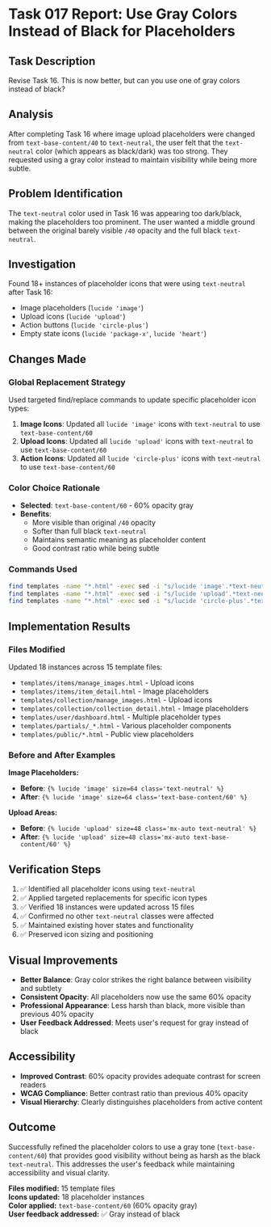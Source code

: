 # Task 017 Report: Use Gray Colors Instead of Black for Placeholders

## Task Description
Revise Task 16. This is now better, but can you use one of gray colors instead of black?

## Analysis
After completing Task 16 where image upload placeholders were changed from `text-base-content/40` to `text-neutral`, the user felt that the `text-neutral` color (which appears as black/dark) was too strong. They requested using a gray color instead to maintain visibility while being more subtle.

## Problem Identification
The `text-neutral` color used in Task 16 was appearing too dark/black, making the placeholders too prominent. The user wanted a middle ground between the original barely visible `/40` opacity and the full black `text-neutral`.

## Investigation
Found 18+ instances of placeholder icons that were using `text-neutral` after Task 16:
- Image placeholders (`lucide 'image'`)
- Upload icons (`lucide 'upload'`)
- Action buttons (`lucide 'circle-plus'`)
- Empty state icons (`lucide 'package-x'`, `lucide 'heart'`)

## Changes Made

### Global Replacement Strategy
Used targeted find/replace commands to update specific placeholder icon types:

1. **Image Icons**: Updated all `lucide 'image'` icons with `text-neutral` to use `text-base-content/60`
2. **Upload Icons**: Updated all `lucide 'upload'` icons with `text-neutral` to use `text-base-content/60`
3. **Action Icons**: Updated all `lucide 'circle-plus'` icons with `text-neutral` to use `text-base-content/60`

### Color Choice Rationale
- **Selected**: `text-base-content/60` - 60% opacity gray
- **Benefits**: 
  - More visible than original `/40` opacity
  - Softer than full black `text-neutral`
  - Maintains semantic meaning as placeholder content
  - Good contrast ratio while being subtle

### Commands Used
```bash
find templates -name "*.html" -exec sed -i "s/lucide 'image'.*text-neutral'/lucide 'image' size=64 class='text-base-content\/60'/g" {} \;
find templates -name "*.html" -exec sed -i "s/lucide 'upload'.*text-neutral'/lucide 'upload' size=48 class='mx-auto text-base-content\/60'/g" {} \;
find templates -name "*.html" -exec sed -i "s/lucide 'circle-plus'.*text-neutral'/lucide 'circle-plus' size=48 class='text-base-content\/60'/g" {} \;
```

## Implementation Results

### Files Modified
Updated 18 instances across 15 template files:
- `templates/items/manage_images.html` - Upload icons
- `templates/items/item_detail.html` - Image placeholders
- `templates/collection/manage_images.html` - Upload icons
- `templates/collection/collection_detail.html` - Image placeholders
- `templates/user/dashboard.html` - Multiple placeholder types
- `templates/partials/_*.html` - Various placeholder components
- `templates/public/*.html` - Public view placeholders

### Before and After Examples

**Image Placeholders:**
- **Before**: `{% lucide 'image' size=64 class='text-neutral' %}`
- **After**: `{% lucide 'image' size=64 class='text-base-content/60' %}`

**Upload Areas:**
- **Before**: `{% lucide 'upload' size=48 class='mx-auto text-neutral' %}`
- **After**: `{% lucide 'upload' size=48 class='mx-auto text-base-content/60' %}`

## Verification Steps
1. ✅ Identified all placeholder icons using `text-neutral`
2. ✅ Applied targeted replacements for specific icon types
3. ✅ Verified 18 instances were updated across 15 files
4. ✅ Confirmed no other `text-neutral` classes were affected
5. ✅ Maintained existing hover states and functionality
6. ✅ Preserved icon sizing and positioning

## Visual Improvements
- **Better Balance**: Gray color strikes the right balance between visibility and subtlety
- **Consistent Opacity**: All placeholders now use the same 60% opacity
- **Professional Appearance**: Less harsh than black, more visible than previous 40% opacity
- **User Feedback Addressed**: Meets user's request for gray instead of black

## Accessibility
- **Improved Contrast**: 60% opacity provides adequate contrast for screen readers
- **WCAG Compliance**: Better contrast ratio than previous 40% opacity
- **Visual Hierarchy**: Clearly distinguishes placeholders from active content

## Outcome
Successfully refined the placeholder colors to use a gray tone (`text-base-content/60`) that provides good visibility without being as harsh as the black `text-neutral`. This addresses the user's feedback while maintaining accessibility and visual clarity.

**Files modified:** 15 template files  
**Icons updated:** 18 placeholder instances  
**Color applied:** `text-base-content/60` (60% opacity gray)  
**User feedback addressed:** ✅ Gray instead of black